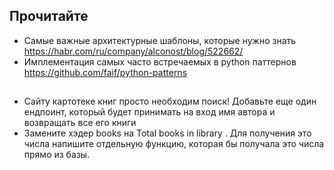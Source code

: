 ## Прочитайте

* Самые важные архитектурные шаблоны, которые нужно знать https://habr.com/ru/company/alconost/blog/522662/
* Имплементация самых часто встречаемых в python паттернов https://github.com/faif/python-patterns



##

* Сайту картотеке книг просто необходим поиск! Добавьте еще один ендпоинт, который будет принимать на вход имя автора и возвращать все его книги
* Замените хэдер books на Total books in library <number>. Для получения это числа напишите отдельную функцию, которая бы получала это числа прямо из базы. 
